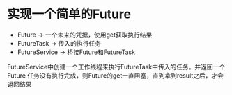 # 实现一个简单的Future

 - Future -> 一个未来的凭据，使用get获取执行结果
 - FutureTask -> 传入的执行任务
 - FutureService -> 桥接Future和FutureTask
 
FutureService中创建一个工作线程来执行FutureTask中传入的任务。并返回一个Future
任务没有执行完成，则Future的get一直阻塞，直到拿到result之后，才会返回结果